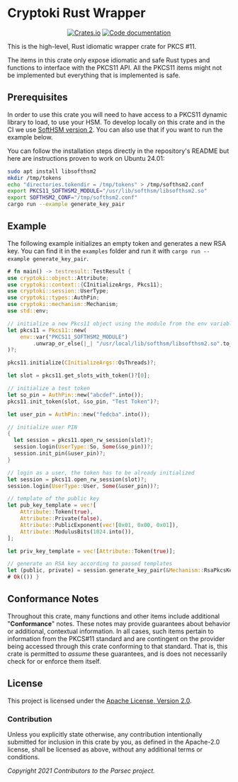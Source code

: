 # Cryptoki Rust Wrapper

<p align="center">
  <a href="https://crates.io/crates/cryptoki"><img alt="Crates.io" src="https://img.shields.io/crates/v/cryptoki"></a>
  <a href="https://docs.rs/cryptoki"><img src="https://docs.rs/cryptoki/badge.svg" alt="Code documentation"/></a>
</p>

This is the high-level, Rust idiomatic wrapper crate for PKCS #11.

The items in this crate only expose idiomatic and safe Rust types and
functions to interface with the PKCS11 API. All the PKCS11 items might
not be implemented but everything that is implemented is safe.

## Prerequisites

In order to use this crate you will need to have access to a PKCS11 dynamic library to load, to use your HSM.
To develop locally on this crate and in the CI we use [SoftHSM version 2](https://github.com/softhsm/SoftHSMv2). You can also use that if you want to run the example below.

You can follow the installation steps directly in the repository's README but here are instructions proven to work on Ubuntu 24.01:

```bash
sudo apt install libsofthsm2
mkdir /tmp/tokens
echo "directories.tokendir = /tmp/tokens" > /tmp/softhsm2.conf
export PKCS11_SOFTHSM2_MODULE="/usr/lib/softhsm/libsofthsm2.so"
export SOFTHSM2_CONF="/tmp/softhsm2.conf"
cargo run --example generate_key_pair
```

## Example

The following example initializes an empty token and generates a new RSA key.
You can find it in the `examples` folder and run it with `cargo run --example generate_key_pair`.

```rust
# fn main() -> testresult::TestResult {
use cryptoki::object::Attribute;
use cryptoki::context::{CInitializeArgs, Pkcs11};
use cryptoki::session::UserType;
use cryptoki::types::AuthPin;
use cryptoki::mechanism::Mechanism;
use std::env;

// initialize a new Pkcs11 object using the module from the env variable
let pkcs11 = Pkcs11::new(
    env::var("PKCS11_SOFTHSM2_MODULE")
        .unwrap_or_else(|_| "/usr/local/lib/softhsm/libsofthsm2.so".to_string()),
)?;

pkcs11.initialize(CInitializeArgs::OsThreads)?;

let slot = pkcs11.get_slots_with_token()?[0];

// initialize a test token
let so_pin = AuthPin::new("abcdef".into());
pkcs11.init_token(slot, &so_pin, "Test Token")?;

let user_pin = AuthPin::new("fedcba".into());

// initialize user PIN
{
  let session = pkcs11.open_rw_session(slot)?;
  session.login(UserType::So, Some(&so_pin))?;
  session.init_pin(&user_pin)?;
}

// login as a user, the token has to be already initialized
let session = pkcs11.open_rw_session(slot)?;
session.login(UserType::User, Some(&user_pin))?;

// template of the public key
let pub_key_template = vec![
    Attribute::Token(true),
    Attribute::Private(false),
    Attribute::PublicExponent(vec![0x01, 0x00, 0x01]),
    Attribute::ModulusBits(1024.into()),
];

let priv_key_template = vec![Attribute::Token(true)];

// generate an RSA key according to passed templates
let (public, private) = session.generate_key_pair(&Mechanism::RsaPkcsKeyPairGen, &pub_key_template, &priv_key_template)?;
# Ok(()) }
```

## Conformance Notes

Throughout this crate, many functions and other items include additional
"**Conformance**" notes. These notes may provide guarantees about behavior or
additional, contextual information. In all cases, such items pertain
to information from the PKCS#11 standard and are contingent on the provider
being accessed through this crate conforming to that standard. That is, this
crate is permitted to *assume* these guarantees, and is does not necessarily
check for or enforce them itself.

## License

This project is licensed under the [Apache License, Version 2.0](https://www.apache.org/licenses/LICENSE-2.0).

### Contribution

Unless you explicitly state otherwise, any contribution intentionally
submitted for inclusion in this crate by you, as defined in the
Apache-2.0 license, shall be licensed as above, without any
additional terms or conditions.

*Copyright 2021 Contributors to the Parsec project.*
